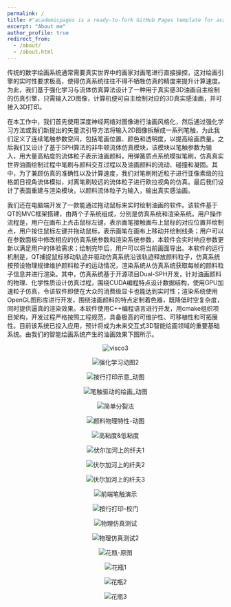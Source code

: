 ```yaml
---
permalink: /
title: #"academicpages is a ready-to-fork GitHub Pages template for academic personal websites"
excerpt: "About me"
author_profile: true
redirect_from: 
  - /about/
  - /about.html
---
```

传统的数字绘画系统通常需要真实世界中的画家对画笔进行直接操控，这对绘画引擎的实时性要求极高，使得仿真系统往往不得不牺牲仿真的精度来提升计算速度。为此，我们基于强化学习与流体仿真算法设计了一种用于真实感3D油画自主绘制的仿真引擎，只需输入2D图像，计算机便可自主绘制对应的3D真实感油画，并可接入3D打印。

在本工作中，我们首先使用深度神经网络对图像进行油画风格化，然后通过强化学习方法或我们新提出的矢量流引导方法将输入2D图像拆解成一系列笔触，为此我们定义了连续笔触参数空间，包括笔画位置、颜色和透明度，以提高绘画质量。之后我们又设计了基于SPH算法的非牛顿流体仿真模块，该模块以笔触参数为输入，用大量高粘度的流体粒子表示油画颜料，用弹簧质点系统模拟笔刷，仿真真实世界油画绘制过程中笔刷与颜料交互过程以及油画颜料的流动、碰撞和凝固。其中，为了兼顾仿真的准确性以及计算速度，我们对笔刷附近粒子进行亚像素级的拉格朗日视角流体模拟，对离笔刷较远的流体粒子进行欧拉视角的仿真。最后我们设计了表面重建与渲染模块，以颜料流体粒子为输入，输出真实感油画。

我们还在电脑端开发了一款能通过拖动鼠标来实时绘制油画的软件。该软件基于QT的MVC框架搭建，由两个子系统组成，分别是仿真系统和渲染系统。用户操作流程是，用户在画布上点击鼠标左键，表示画笔接触画布上鼠标的对应位置并绘制点，用户按住鼠标左键并拖动鼠标，表示画笔在画布上移动并绘制线条；用户可以在参数面板中修改相应的仿真系统参数和渲染系统参数，本软件会实时响应参数更新以满足用户的体验需求；绘制完毕后，用户可以将当前画面导出。本软件的运行机制是，QT捕捉鼠标移动轨迹并驱动仿真系统沿该轨迹释放颜料粒子，仿真系统按预设物理规律维护颜料粒子的运动情况，渲染系统从仿真系统获取每帧的颜料粒子信息并进行渲染。其中，仿真系统基于开源项目Dual-SPH开发，针对油画颜料的物理、化学性质设计仿真过程，围绕CUDA编程特点设计数据结构，使用GPU加速粒子仿真，令该软件即使在大众的消费级显卡也能达到实时性；渲染系统使用OpenGL图形库进行开发，围绕油画颜料的特点定制着色器，既降低时空复杂度，同时提供逼真的渲染效果。本软件使用C++编程语言进行开发，用cmake组织项目架构，开发过程严格按照工程规范，具备极高的可维护性、可移植性和可拓展性。目前该系统已投入应用，预计将成为未来交互式3D智能绘画领域的重要基础系统。由我们的智能绘画系统产生的油画效果下图所示。
<div align=center>

![visco3](/images/visco3.gif)

<div align=center>

![强化学习动图2](/images/强化学习动图2.gif)

<div align=center>

![按行打印示意_动图](/images/按行打印示意_动图.gif)

<div align=center>

![笔触驱动的绘画_动图](/images/笔触驱动的绘画_动图.gif)

<div align=center>

![简单分裂法](/images/简单分裂法.gif)

<div align=center>

![颜料物理特性-动图](/images/颜料物理特性-动图.gif)

<div align=center>

![高粘度&低粘度](/images/高粘度&低粘度.gif)

<div align=center>

![伏尔加河上的纤夫1](/images/伏尔加河上的纤夫1.png)

<div align=center>

![伏尔加河上的纤夫2](/images/伏尔加河上的纤夫2.png)

<div align=center>

![伏尔加河上的纤夫3](/images/伏尔加河上的纤夫3.png)

<div align=center>

![前端笔触演示](/images/前端笔触演示.png)

<div align=center>

![按行打印-校门](/images/按行打印-校门.png)

<div align=center>

![物理仿真测试](/images/物理仿真测试.jpg)

<div align=center>

![物理仿真测试2](/images/物理仿真测试2.jpg)

<div align=center>

![花瓶-原图](/images/花瓶-原图.png)

<div align=center>

![花瓶1](/images/花瓶1.png)

<div align=center>

![花瓶2](/images/花瓶2.png)

<div align=center>

![花瓶3](/images/花瓶3.png)
